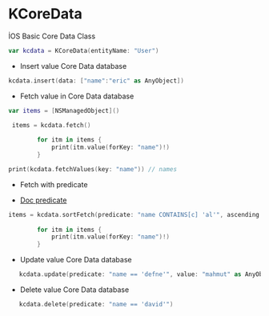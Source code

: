 # KCoreData
İOS Basic Core Data Class

```Swift
var kcdata = KCoreData(entityName: "User")
```

- Insert value Core Data database

```Swift
kcdata.insert(data: ["name":"eric" as AnyObject])
```

- Fetch value in Core Data database

```Swift
var items = [NSManagedObject]()

 items = kcdata.fetch()
        
        for itm in items {
            print(itm.value(forKey: "name")!)
        }

```

```Swift
print(kcdata.fetchValues(key: "name")) // names
```
- Fetch with predicate

- [Doc predicate](https://realm.io/news/nspredicate-cheatsheet/)

```Swift
items = kcdata.sortFetch(predicate: "name CONTAINS[c] 'al'", ascending: nil, key: nil)
        
        for itm in items {
            print(itm.value(forKey: "name")!)
        }
```

- Update value Core Data database

```Swift
   kcdata.update(predicate: "name == 'defne'", value: "mahmut" as AnyObject, key: "name")
```

- Delete value Core Data database

```Swift
   kcdata.delete(predicate: "name == 'david'")
```

